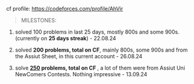 cf profile: https://codeforces.com/profile/AhVir

>MILESTONES:

1. solved 100 problems in last 25 days, mostly 800s and some 900s.(currently on <b>25 days streak</b>) - 22.08.24

2. solved <b>200 problems, total on CF</b>, mainly 800s, some 900s and from the Assiut Sheet, in this current account - 26.08.24

3. solve <b><ins>250</ins> problems, total on CF </b>, a lot of them were from Assiut Uni NewComers Contests. Nothing impressive - 13.09.24
